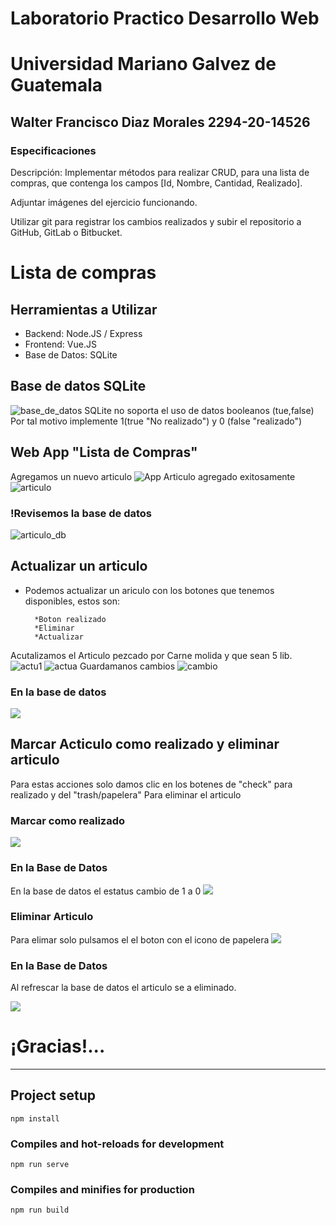 # Laboratorio Practico Desarrollo Web
# Universidad Mariano Galvez de Guatemala 
## Walter Francisco Diaz Morales 2294-20-14526

### Especificaciones 
Descripción:
Implementar métodos para realizar CRUD, para una lista de compras, que contenga los campos [Id, Nombre, Cantidad, Realizado].

Adjuntar imágenes del ejercicio funcionando.

Utilizar git para registrar los cambios realizados y subir el repositorio a GitHub, GitLab o Bitbucket.

# Lista de compras
## Herramientas a Utilizar 
* Backend: Node.JS / Express 
* Frontend: Vue.JS
* Base de Datos: SQLite 

## Base de datos SQLite  
![base_de_datos](./src/assets/aqlite.png)
SQLite  no soporta el uso de datos booleanos (tue,false)
Por tal motivo implemente 1(true "No realizado") y 0 (false "realizado")

## Web App  "Lista de Compras"
Agregamos un nuevo articulo
![App](./src/assets/appAgregar.png)
Articulo agregado exitosamente 
![articulo](./src/assets/1.png)
### !Revisemos la base de datos
![articulo_db](./src/assets/bd1.png)

## Actualizar un articulo
* Podemos actualizar un ariculo con los botones que tenemos disponibles, estos son:
        
        *Boton realizado 
        *Eliminar 
        *Actualizar

Acutalizamos el Articulo pezcado  por Carne molida y que sean  5 lib.
![actu1](./src/assets/actu1.png)
![actua](./src/assets/actu2.png)
Guardamanos cambios 
![cambio](./src/assets/cambio.png)
### En la base de datos 
![](./src/assets/cambiobs.png)

## Marcar Acticulo como realizado y eliminar articulo
Para estas acciones solo damos clic en los botenes de "check" para realizado  y del "trash/papelera" Para eliminar el articulo  
### Marcar como realizado 
![](./src/assets/real.png)
### En la Base de Datos 
En la base de datos el estatus cambio de 1 a 0
![](./src/assets/real1.png)

### Eliminar Articulo 
Para elimar solo pulsamos el el boton con el icono de papelera
![](./src/assets/elimi.png)
### En la Base de Datos 
Al refrescar la base de datos el articulo se a eliminado.

![](./src/assets/elimi1.png)



#     ¡Gracias!... 
------------------------------


## Project setup
```
npm install
```

### Compiles and hot-reloads for development
```
npm run serve
```

### Compiles and minifies for production
```
npm run build
```
